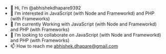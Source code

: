 - 👋 Hi, I’m @abhishekdhapare9392
- 👀 I’m interested in JavaScript (with Node and Frameworkd) and PHP (with Frameworks)
- 🌱 I’m currently Working with JavaScript (with Node and Frameworkd) and PHP (with Frameworks)
- 💞️ I’m looking to collaborate on JavaScript (with Node and Frameworkd) and PHP (with Frameworks)
- 📫 How to reach me abhishek.dhapare@gmail.com


